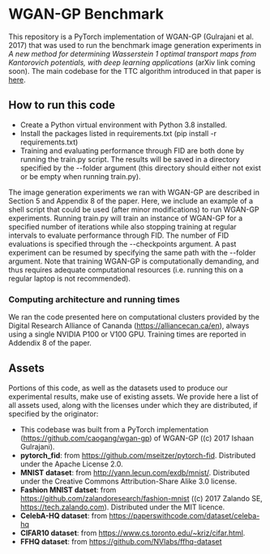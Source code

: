 # WGAN-GP Benchmark
This repository is a PyTorch implementation of WGAN-GP (Gulrajani et al. 2017) that was used to run the benchmark image generation experiments in *A new method for determining Wasserstein 1 optimal transport maps from Kantorovich potentials, with deep learning applications* (arXiv link coming soon). The main codebase for the TTC algorithm introduced in that paper is [here](https://github.com/bilocq/Trust-the-Critics-2).


## How to run this code ##
* Create a Python virtual environment with Python 3.8 installed.
* Install the packages listed in requirements.txt (pip install -r requirements.txt)
* Training and evaluating performance through FID are both done by running the train.py script. The results will be saved in a directory specified by the --folder argument (this directory should either not exist or be empty when running train.py).

The image generation experiments we ran with WGAN-GP are described in Section 5 and Appendix 8 of the paper. Here, we include an example of a shell script that could be used (after minor modifications) to run WGAN-GP experiments. Running train.py will train an instance of WGAN-GP for a specified number of iterations while also stopping training at regular intervals to evaluate performance through FID. The number of FID evaluations is specified through the --checkpoints argument. A past experiment can be resumed by specifying the same path with the --folder argument. Note that training WGAN-GP is computationally demanding, and thus requires adequate computational resources (i.e. running this on a regular laptop is not recommended).


### Computing architecture and running times
We ran the code presented here on computational clusters provided by the Digital Research Alliance of Cananda (https://alliancecan.ca/en), always using a single NVIDIA P100 or V100 GPU. Training times are reported in Addendix 8 of the paper.


## Assets 
Portions of this code, as well as the datasets used to produce our experimental results, make use of existing assets. We provide here a list of all assets used, along with the licenses under which they are distributed, if specified by the originator:
- This codebase was built from a PyTorch implementation (https://github.com/caogang/wgan-gp) of WGAN-GP ((c) 2017 Ishaan Gulrajani).
- **pytorch_fid**: from https://github.com/mseitzer/pytorch-fid. Distributed under the Apache License 2.0.
- **MNIST dataset**: from http://yann.lecun.com/exdb/mnist/. Distributed under the Creative Commons Attribution-Share Alike 3.0 license.
- **Fashion MNIST datset**: from  https://github.com/zalandoresearch/fashion-mnist ((c) 2017 Zalando SE, https://tech.zalando.com). Distributed under the MIT licence.
- **CelebA-HQ dataset**: from https://paperswithcode.com/dataset/celeba-hq
- **CIFAR10 dataset**: from https://www.cs.toronto.edu/~kriz/cifar.html.
- **FFHQ dataset**: from https://github.com/NVlabs/ffhq-dataset
